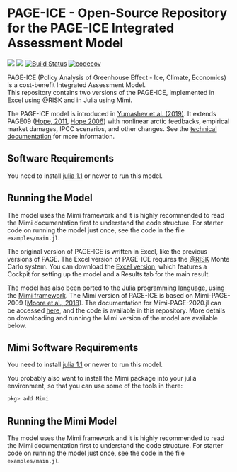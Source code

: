 # PAGE-ICE - Open-Source Repository for the PAGE-ICE Integrated Assessment Model

[![](https://img.shields.io/badge/docs-stable-blue.svg)](http://anthofflab.berkeley.edu/mimi-page-2020.jl/stable/)
[![](https://img.shields.io/badge/docs-latest-blue.svg)](http://anthofflab.berkeley.edu/mimi-page-2020.jl/latest/)
[![Build Status](https://travis-ci.org/anthofflab/mimi-page-2020.jl.svg?branch=master)](https://travis-ci.org/anthofflab/mimi-page-2020.jl)
[![codecov](https://codecov.io/gh/anthofflab/mimi-page-2020.jl/branch/master/graph/badge.svg)](https://codecov.io/gh/anthofflab/mimi-page-2020.jl)

PAGE-ICE (Policy Analysis of Greenhouse Effect - Ice, Climate,
Economics) is a cost-benefit Integrated Assessment Model.  
This repository contains two versions of the PAGE-ICE, implemented in
Excel using @RISK and in Julia using Mimi.

The PAGE-ICE model is introduced
in
[Yumashev et al. (2019)](https://www.nature.com/articles/s41467-019-09863-x#Sec14).
It extends PAGE09
([Hope, 2011](https://www.jbs.cam.ac.uk/fileadmin/user_upload/research/workingpapers/wp1104.pdf),
[Hope 2006](http://78.47.223.121:8080/index.php/iaj/article/view/227))
with nonlinear arctic feedbacks, empirical market damages, IPCC
scenarios, and other changes.  See
the
[technical documentation](https://github.com/openmodels/PAGE-ICE/blob/master/PAGE-ICE%20v6.22%20Technical%20Description%20-%20v%2024%20Apr%202019.pdf?raw=true) for
more information.

## Software Requirements
You need to install [julia 1.1](https://julialang.org) or newer to run this model.

## Running the Model
The model uses the Mimi framework and it is highly recommended to read the Mimi documentation first to understand the code structure. For starter code on running the model just once, see the code in the file `examples/main.jl`.

The original version of PAGE-ICE is written in Excel, like the
previous versions of PAGE.  The Excel version of PAGE-ICE requires
the [@RISK](https://www.palisade.com/risk/) Monte Carlo system.  You
can download
the
[Excel version](https://github.com/openmodels/PAGE-ICE/blob/master/PAGE-ICE%20v6.22%20Nonlinear%20Arctic%20Feedbacks%20-%20Default.xlsx?raw=true),
which features a Cockpit for setting up the model and a Results tab
for the main result.

The model has also been ported to the [Julia](https://julialang.org)
programming language, using
the [Mimi framework](https://www.mimiframework.org/).  The Mimi
version of PAGE-ICE is based on Mimi-PAGE-2009
([Moore et al., 2018](https://www.nature.com/articles/sdata2018187)).
The documentation for Mimi-PAGE-2020.jl can be
accessed
[here](https://github.com/openmodels/mimi-page-2020.jl), and
the code is available in this repository.  More
details on downloading and running the Mimi version of the model are
available below.

## Mimi Software Requirements

You need to install [julia 1.1](https://julialang.org) or newer to run
this model.

You probably also want to install the Mimi package into your julia environment,
so that you can use some of the tools in there:

```julia
pkg> add Mimi
```

## Running the Mimi Model
The model uses the Mimi framework and it is highly recommended to read the Mimi documentation first to understand the code structure. For starter code on running the model just once, see the code in the file `examples/main.jl`.

